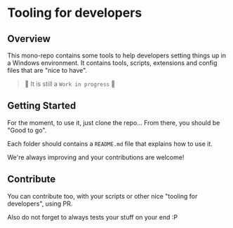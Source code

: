 # Tooling for developers

## Overview

This mono-repo contains some tools to help developers setting things up in a Windows environment. It contains tools, scripts, extensions and config files that are "nice to have".

> :construction:
> It is still a `Work in progress`
> :construction_worker:

## Getting Started

For the moment, to use it, just clone the repo... From there, you should be "Good to go".

Each folder should contains a `README.md` file that explains how to use it.

We're always improving and your contributions are welcome!

## Contribute

You can contribute too, with your scripts or other nice "tooling for developers", using PR.

Also do not forget to always tests your stuff on your end :P
